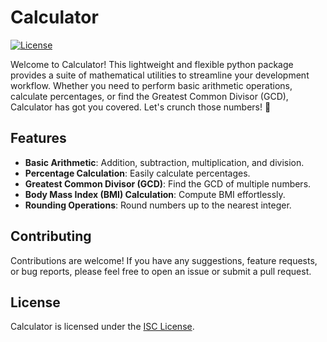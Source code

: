 # Calculator

[![License](https://img.shields.io/badge/license-ISC-blue.svg)](https://opensource.org/licenses/ISC)

Welcome to Calculator! This lightweight and flexible python package provides a suite of mathematical utilities to streamline your development workflow. Whether you need to perform basic arithmetic operations, calculate percentages, or find the Greatest Common Divisor (GCD), Calculator has got you covered. Let's crunch those numbers! 🚀

## Features

- **Basic Arithmetic**: Addition, subtraction, multiplication, and division.
- **Percentage Calculation**: Easily calculate percentages.
- **Greatest Common Divisor (GCD)**: Find the GCD of multiple numbers.
- **Body Mass Index (BMI) Calculation**: Compute BMI effortlessly.
- **Rounding Operations**: Round numbers up to the nearest integer.


## Contributing

Contributions are welcome! If you have any suggestions, feature requests, or bug reports, please feel free to open an issue or submit a pull request.

## License

Calculator is licensed under the [ISC License](https://opensource.org/licenses/ISC).